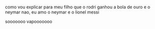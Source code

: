 
como vou explicar para meu filho que o rodri ganhou a bola de ouro e o neymar nao, 
eu amo o neymar e o lionel messi 

sooooooo vapooooooo
